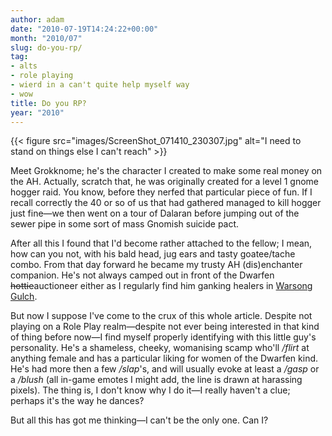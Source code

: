 ```yaml
---
author: adam
date: "2010-07-19T14:24:22+00:00"
month: "2010/07"
slug: do-you-rp/
tag:
- alts
- role playing
- wierd in a can't quite help myself way
- wow
title: Do you RP?
year: "2010"
---
```


{{< figure src="images/ScreenShot_071410_230307.jpg" alt="I need to stand on things else I can't reach" >}}

Meet Grokknome; he's the character I created to make some real money on the AH. Actually, scratch that, he was originally created for a level 1 gnome hogger raid. You know, before they nerfed that particular piece of fun. If I recall correctly the 40 or so of us that had gathered managed to kill hogger just fine—we then went on a tour of Dalaran before jumping out of the sewer pipe in some sort of mass Gnomish suicide pact.

<!--more-->

After all this I found that I'd become rather attached to the fellow; I mean, how can you not, with his bald head, jug ears and tasty goatee/tache combo. From that day forward he became my trusty AH (dis)enchanter companion. He's not always camped out in front of the Dwarfen <del datetime="2010-07-19T14:22:25+00:00">hottie</del>auctioneer either as I regularly find him ganking healers in [Warsong Gulch](http://www.wowhead.com/zone=3277).

But now I suppose I've come to the crux of this whole article. Despite not playing on a Role Play realm—despite not ever being interested in that kind of thing before now—I find myself properly identifying with this little guy's personality. He's a shameless, cheeky, womanising scamp who'll _/flirt_ at anything female and has a particular liking for women of the Dwarfen kind. He's had more then a few _/slap_'s, and will usually evoke at least a _/gasp_ or a _/blush_ (all in-game emotes I might add, the line is drawn at harassing pixels). The thing is, I don't know why I do it&mdash;I really haven't a clue; perhaps it's the way he dances?

But all this has got me thinking&mdash;I can't be the only one. Can I?